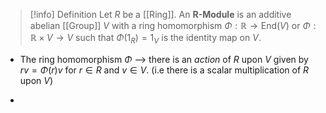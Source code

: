 
>[!info] Definition
>Let $R$ be a [[Ring]]. An **R-Module** is an additive abelian [[Group]] $V$ with a ring homomorphism $\Phi: \mathbb{R} \to \text{End}(V)$ or $\Phi: \mathbb{R} \times V \to V$ such that $\Phi(1_R) = 1_V$ is the identity map on $V$.











- The ring homomorphism $\Phi$ --> there is an *action* of $R$ upon $V$ given by $rv = \Phi(r)v$ for $r \in R$ and $v \in V$. (i.e there is a scalar multiplication of $R$ upon $V$)

- 